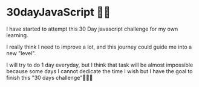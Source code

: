 # 30dayJavaScript 🐱‍💻

I have started to attempt this 30 Day javascript challenge for my own learning.

I really think I need to improve a lot, and this journey could guide me into a new "level".

I will try to do 1 day everyday, but I think that task will be almost impossible because some days I cannot dedicate the time I wish but I have the goal to finish this "30 days challenge"👨🏻‍💻

